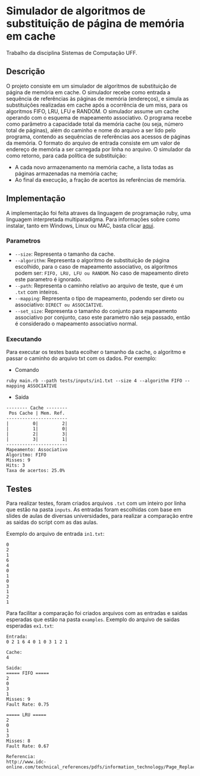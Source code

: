# Simulador de algoritmos de substituição de página de memória em cache

Trabalho da disciplina Sistemas de Computação UFF.

## Descrição

O projeto consiste em um simulador de algoritmos de substituição de página de memória em cache. 
O simulador recebe como entrada a sequência de referências às páginas de memória (endereços), e
simula as substituições realizadas em cache após a ocorrência de um miss, para os algoritmos
FIFO, LRU, LFU e RANDOM. O simulador assume um cache operando com o esquema de
mapeamento associativo. O programa recebe como parâmetro a capacidade total da memória
cache (ou seja, número total de páginas), além do caminho e nome do arquivo a ser lido pelo
programa, contendo as sequências de referências aos acessos de páginas da memória. O formato do
arquivo de entrada consiste em um valor de endereço de memória a ser carregada por linha no
arquivo. O simulador da como retorno, para cada política de substituição:
* A cada novo armazenamento na memória cache, a lista todas as páginas armazenadas na
memória cache;
* Ao final da execução, a fração de acertos às referências de memória.


## Implementação

A implementação foi feita atraves da linguagem de programação ruby, uma linguagem interpretada multiparadigma.
Para informações sobre como instalar, tanto em Windows, Linux ou MAC, basta clicar [aqui](https://www.ruby-lang.org/pt/downloads/).

### Parametros

* `--size`: Representa o tamanho da cache.
* `--algorithm`: Representa o algoritmo de substituição de página escolhido, para o caso de mapeamento associativo, os algoritmos podem ser: `FIFO, LRU, LFU ou RANDOM`. No caso de mapeamento direto este parametro é ignorado.
* `--path`: Representa o caminho relativo ao arquivo de teste, que é um `.txt` com inteiros.
* `--mapping`: Representa o tipo de mapeamento, podendo ser direto ou associativo: `DIRECT ou ASSOCIATIVE`.
* `--set_size`: Representa o tamanho do conjunto para mapeamento associativo por conjunto, caso este parametro não seja passado, então é considerado o mapeamento associativo normal.

### Executando 

Para executar os testes basta ecolher o tamanho da cache, o algoritmo e passar o caminho do arquivo txt com os dados. Por exemplo:

* Comando
```
ruby main.rb --path tests/inputs/in1.txt --size 4 --algorithm FIFO --mapping ASSOCIATIVE
```

* Saida
```
-------- Cache --------
 Pos Cache | Mem. Ref. 
-----------------------
|         0|         2|
|         1|         0|
|         2|         3|
|         3|         1|
-----------------------
Mapeamento: Associativo 
Algoritmo: FIFO 
Misses: 9 
Hits: 3 
Taxa de acertos: 25.0% 
```

## Testes

Para realizar testes, foram criados arquivos `.txt` com um inteiro por linha que estão na pasta `inputs`. As entradas foram escolhidas com base em slides de aulas de diversas universidades, para realizar a comparação entre as saidas do script com as das aulas. 

Exemplo do arquivo de entrada `in1.txt`:

```
0 
2 
1 
6 
4 
0 
1 
0 
3
1 
2 
1
```

Para facilitar a comparação foi  criados arquivos com as entradas e saidas esperadas que estão na pasta `examples`.
Exemplo do arquivo de saidas esperadas `ex1.txt`:

```
Entrada:
0 2 1 6 4 0 1 0 3 1 2 1

Cache:
4

Saida:
===== FIFO =====
2
0
3
1
Misses: 9
Fault Rate: 0.75

===== LRU =====
2
0
1
3
Misses: 8
Fault Rate: 0.67

Referencia: 
http://www.idc-online.com/technical_references/pdfs/information_technology/Page_Replacement_Algorithms.pdf
```
